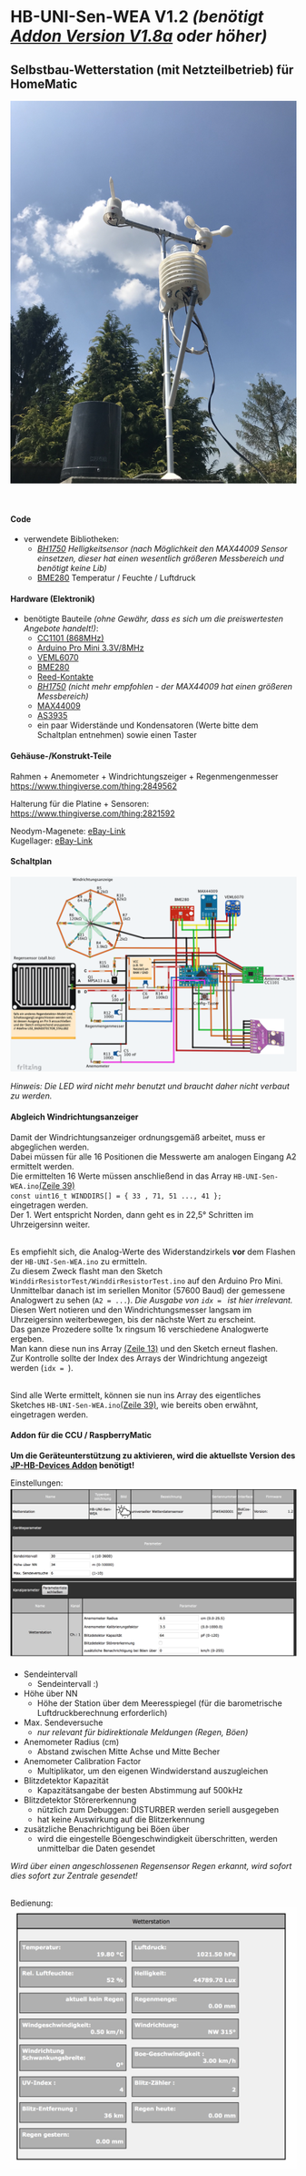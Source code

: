 # HB-UNI-Sen-WEA V1.2 _(benötigt [Addon Version V1.8a](https://github.com/jp112sdl/JP-HB-Devices-addon/releases/latest) oder höher)_
## Selbstbau-Wetterstation (mit Netzteilbetrieb) für HomeMatic 
![complete](Images/4.png)

<br>

#### Code
- verwendete Bibliotheken:
  - _[BH1750](https://github.com/claws/BH1750) Helligkeitsensor (nach Möglichkeit den MAX44009 Sensor einsetzen, dieser hat einen wesentlich größeren Messbereich und benötigt keine Lib)_
  - [BME280](https://github.com/finitespace/BME280) Temperatur / Feuchte / Luftdruck

#### Hardware (Elektronik)
- benötigte Bauteile _(ohne Gewähr, dass es sich um die preiswertesten Angebote handelt!)_:
  - [CC1101 (868MHz)](https://de.aliexpress.com/item/CC1101-Wireless-Module-Long-Distance-Transmission-Antenna-868MHZ-M115-For-FSK-GFSK-ASK-OOK-MSK-64/32635393463.html) 
  - [Arduino Pro Mini 3.3V/8MHz](https://de.aliexpress.com/item/Free-Shipping-1pcs-pro-mini-atmega328-Pro-Mini-328-Mini-ATMEGA328-3-3V-8MHz-for-Arduino/32342672626.html)
  - [VEML6070](https://www.ebay.de/itm/183207531222)
  - [BME280](https://www.ebay.de/itm/253107395109)
  - [Reed-Kontakte](https://www.ebay.de/itm/263000077321)
  - _[BH1750](https://www.ebay.de/itm/162351871499) (nicht mehr empfohlen - der MAX44009 hat einen größeren Messbereich)_
  - [MAX44009](https://www.ebay.de/itm/162727018038)
  - [AS3935](https://de.aliexpress.com/item/New-AS3935-lightning-sensor-Lightning-lightning-lightning-detection-storm-distance/32830108558.html)
  - ein paar Widerstände und Kondensatoren (Werte bitte dem Schaltplan entnehmen) sowie einen Taster


#### Gehäuse-/Konstrukt-Teile
Rahmen + Anemometer + Windrichtungszeiger + Regenmengenmesser<br>
https://www.thingiverse.com/thing:2849562

Halterung für die Platine + Sensoren:<br>
https://www.thingiverse.com/thing:2821592

Neodym-Magenete: [eBay-Link](https://www.ebay.de/itm/180935986047) <br>
Kugellager: [eBay-Link](https://www.ebay.de/itm/251368539841)

#### Schaltplan

![wiring](Images/wiring.png)

_Hinweis: Die LED wird nicht mehr benutzt und braucht daher nicht verbaut zu werden._

#### Abgleich Windrichtungsanzeiger

Damit der Windrichtungsanzeiger ordnungsgemäß arbeitet, muss er abgeglichen werden.<br>
Dabei müssen für alle 16 Positionen die Messwerte am analogen Eingang A2 ermittelt werden.<br>
Die ermittelten 16 Werte müssen anschließend in das Array `HB-UNI-Sen-WEA.ino`[(Zeile 39)](https://github.com/jp112sdl/HB-UNI-Sen-WEA/blob/724c120519640d56590500ac2d985ecd0458dfc7/HB-UNI-Sen-WEA.ino#L39)<br>
`const uint16_t WINDDIRS[] = { 33 , 71, 51 ..., 41 };`<br>
eingetragen werden.<br>
Der 1. Wert entspricht Norden, dann geht es in 22,5° Schritten im Uhrzeigersinn weiter.<br><br>

Es empfiehlt sich, die Analog-Werte des Widerstandzirkels **vor** dem Flashen der `HB-UNI-Sen-WEA.ino` zu ermitteln.<br>
Zu diesem Zweck flasht man den Sketch `WinddirResistorTest/WinddirResistorTest.ino` auf den Arduino Pro Mini.<br>
Unmittelbar danach ist im seriellen Monitor (57600 Baud) der gemessene Analogwert zu sehen (`A2 = ...`). _Die Ausgabe von `idx = ` ist hier irrelevant._ <br>
Diesen Wert notieren und den Windrichtungsmesser langsam im Uhrzeigersinn weiterbewegen, bis der nächste Wert zu erscheint.<br>
Das ganze Prozedere sollte 1x ringsum 16 verschiedene Analogwerte ergeben.<br>
Man kann diese nun ins Array [(Zeile 13)](https://github.com/jp112sdl/HB-UNI-Sen-WEA/blob/724c120519640d56590500ac2d985ecd0458dfc7/WinddirResistorTest/WinddirResistorTest.ino#L13) und den Sketch erneut flashen.<br>
Zur Kontrolle sollte der Index des Arrays der Windrichtung angezeigt werden (`idx = `).<br><br>

Sind alle Werte ermittelt, können sie nun ins Array des eigentliches Sketches `HB-UNI-Sen-WEA.ino`[(Zeile 39)](https://github.com/jp112sdl/HB-UNI-Sen-WEA/blob/724c120519640d56590500ac2d985ecd0458dfc7/HB-UNI-Sen-WEA.ino#L39), wie bereits oben erwähnt, eingetragen werden.<br>

#### Addon für die CCU / RaspberryMatic

**Um die Geräteunterstützung zu aktivieren, wird die aktuellste Version des [JP-HB-Devices Addon](https://github.com/jp112sdl/JP-HB-Devices-addon/releases/latest) benötigt!**

Einstellungen:<br>
![einstellungen](Images/CCU_Einstellungen.png)

- Sendeintervall
  - Sendeintervall :)
- Höhe über NN
  - Höhe der Station über dem Meeresspiegel (für die barometrische Luftdruckberechnung erforderlich)
- Max. Sendeversuche
  - _nur relevant für bidirektionale Meldungen (Regen, Böen)_
- Anemometer Radius (cm)
  - Abstand zwischen Mitte Achse und Mitte Becher
- Anemometer Calibration Factor
  - Multiplikator, um den eigenen Windwiderstand auszugleichen
- Blitzdetektor Kapazität
  - Kapazitätsangabe der besten Abstimmung auf 500kHz
- Blitzdetektor Störererkennung
  - nützlich zum Debuggen: DISTURBER werden seriell ausgegeben
  - hat keine Auswirkung auf die Blitzerkennung
- zusätzliche Benachrichtigung bei Böen über
  - wird die eingestelle Böengeschwindigkeit überschritten, werden unmittelbar die Daten gesendet 
  
_Wird über einen angeschlossenen Regensensor Regen erkannt, wird sofort dies sofort zur Zentrale gesendet!_
  
<br>Bedienung:<br>
![bedienung](Images/CCU_Bedienung.png)


